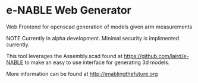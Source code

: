 e-NABLE Web Generator
=====================

Web Frontend for openscad generation of models given arm measurements

NOTE Currently in alpha development. Minimal security is implimented currently.

This tool leverages the Assembly.scad found at https://github.com/laird/e-NABLE to make an easy to use interface for generating 3d models.

More information can be found at http://enablingthefuture.org 
